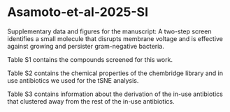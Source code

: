 # Asamoto-et-al-2025-SI
Supplementary data and figures for the manuscript: A two-step screen identifies a small molecule that disrupts membrane voltage and is effective against growing and persister gram-negative bacteria.

Table S1 contains the compounds screened for this work.

Table S2 contains the chemical properties of the chembridge library and in use antibiotics we used for the tSNE analysis.

Table S3 contains information about the derivation of the in-use antibiotics that clustered away from the rest of the in-use antibiotics.
